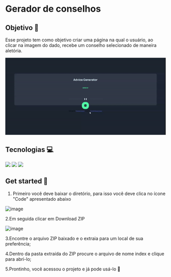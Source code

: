 # Gerador de conselhos 

## Objetivo 🎯
Esse projeto tem como objetivo criar uma página na qual o usuário, ao clicar na imagem do dado, recebe um conselho selecionado de maneira aletória.


<img src="./images/demo.gif">

## Tecnologias 💻

<img rel="HTMLBadge" src="https://img.shields.io/badge/HTML-239120?style=for-the-badge&logo=html5&logoColor=white"> <img rel="CSSBadge" src="https://img.shields.io/badge/CSS3-1572B6?style=for-the-badge&logo=css3&logoColor=white"> <img rel="JSBadge" src="https://img.shields.io/badge/JavaScript-F7DF1E?style=for-the-badge&logo=javascript&logoColor=black">

## Get started 🏁

1. Primeiro você deve baixar o diretório, para isso você deve clica no ícone "Code" apresentado abaixo

![image](https://user-images.githubusercontent.com/117996744/217961433-a1977f83-f9b7-4e6b-96da-d6852e121e34.png)

2.Em seguida clicar em Download ZIP

![image](https://user-images.githubusercontent.com/117996744/217961555-5cf304d3-ea70-4d9b-ab4a-3abd7daec60a.png)

3.Encontre o arquivo ZIP baixado e o extraia para um local de sua preferência;

4.Dentro da pasta extraída do ZIP procure o arquivo de nome index e clique para abri-lo;

5.Prontinho, você acessou o projeto e já pode usá-lo 🥳







